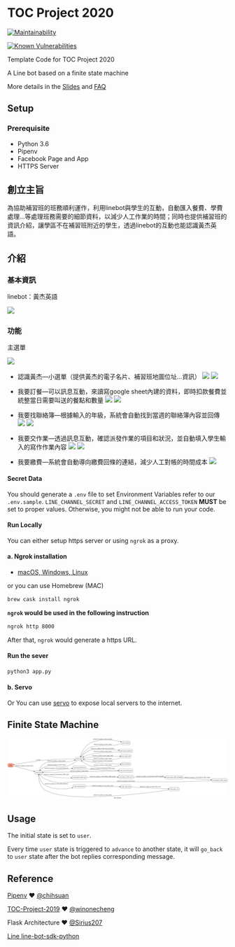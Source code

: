 # TOC Project 2020

[![Maintainability](https://api.codeclimate.com/v1/badges/dc7fa47fcd809b99d087/maintainability)](https://codeclimate.com/github/NCKU-CCS/TOC-Project-2020/maintainability)

[![Known Vulnerabilities](https://snyk.io/test/github/NCKU-CCS/TOC-Project-2020/badge.svg)](https://snyk.io/test/github/NCKU-CCS/TOC-Project-2020)


Template Code for TOC Project 2020

A Line bot based on a finite state machine

More details in the [Slides](https://hackmd.io/@TTW/ToC-2019-Project#) and [FAQ](https://hackmd.io/s/B1Xw7E8kN)

## Setup

### Prerequisite
* Python 3.6
* Pipenv
* Facebook Page and App
* HTTPS Server

## 創立主旨
為協助補習班的班務順利運作，利用linebot與學生的互動，自動匯入餐費、學費處理...等處理班務需要的細節資料，以減少人工作業的時間；同時也提供補習班的資訊介紹，讓學區不在補習班附近的學生，透過linebot的互動也能認識黃杰英語。

## 介紹
### 基本資訊
linebot：黃杰英語

![](https://i.imgur.com/orBMmf9.jpg)

### 功能
主選單

![](https://i.imgur.com/fiOM55z.jpg)

+ 認識黃杰—小選單（提供黃杰的電子名片、補習班地圖位址...資訊）
![](https://i.imgur.com/AcG7Wlr.jpg)
![](https://i.imgur.com/L0R2uOD.jpg)

+ 我要訂餐—可以訊息互動，來讀寫google sheet內建的資料，即時扣款餐費並統整當日需要叫送的餐點和數量
![](https://i.imgur.com/SPe0Uh2.jpg)
![](https://i.imgur.com/upmjiiU.png)

+ 我要找聯絡簿—根據輸入的年級，系統會自動找到當週的聯絡簿內容並回傳
![](https://i.imgur.com/gNiPIRc.jpg)
![](https://i.imgur.com/9l99GV0.png)

+ 我要交作業—透過訊息互動，確認派發作業的項目和狀況，並自動填入學生輸入的寫作作業內容
![](https://i.imgur.com/cKYiACq.jpg)
![](https://i.imgur.com/yrbvtf6.png)

+ 我要繳費—系統會自動導向繳費回條的連結，減少人工對帳的時間成本
![](https://i.imgur.com/4wxyFtJ.jpg)

#### Secret Data
You should generate a `.env` file to set Environment Variables refer to our `.env.sample`.
`LINE_CHANNEL_SECRET` and `LINE_CHANNEL_ACCESS_TOKEN` **MUST** be set to proper values.
Otherwise, you might not be able to run your code.

#### Run Locally
You can either setup https server or using `ngrok` as a proxy.

#### a. Ngrok installation
* [ macOS, Windows, Linux](https://ngrok.com/download)

or you can use Homebrew (MAC)
```sh
brew cask install ngrok
```

**`ngrok` would be used in the following instruction**

```sh
ngrok http 8000
```

After that, `ngrok` would generate a https URL.

#### Run the sever

```sh
python3 app.py
```

#### b. Servo

Or You can use [servo](http://serveo.net/) to expose local servers to the internet.


## Finite State Machine
![fsm](./fsm.png)

## Usage
The initial state is set to `user`.

Every time `user` state is triggered to `advance` to another state, it will `go_back` to `user` state after the bot replies corresponding message.

## Reference
[Pipenv](https://medium.com/@chihsuan/pipenv-更簡單-更快速的-python-套件管理工具-135a47e504f4) ❤️ [@chihsuan](https://github.com/chihsuan)

[TOC-Project-2019](https://github.com/winonecheng/TOC-Project-2019) ❤️ [@winonecheng](https://github.com/winonecheng)

Flask Architecture ❤️ [@Sirius207](https://github.com/Sirius207)

[Line line-bot-sdk-python](https://github.com/line/line-bot-sdk-python/tree/master/examples/flask-echo)
